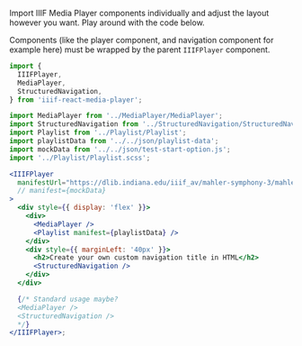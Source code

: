 Import IIIF Media Player components individually and adjust the layout however you want. Play around with the code below.

Components (like the player component, and navigation component for example here) must be wrapped by the parent `IIIFPlayer` component.

```js static
import {
  IIIFPlayer,
  MediaPlayer,
  StructuredNavigation,
} from 'iiif-react-media-player';
```

```jsx padded
import MediaPlayer from '../MediaPlayer/MediaPlayer';
import StructuredNavigation from '../StructuredNavigation/StructuredNavigation';
import Playlist from '../Playlist/Playlist';
import playlistData from '../../json/playlist-data';
import mockData from '../../json/test-start-option.js';
import '../Playlist/Playlist.scss';

<IIIFPlayer
  manifestUrl="https://dlib.indiana.edu/iiif_av/mahler-symphony-3/mahler-symphony-3.json"
  // manifest={mockData}
>
  <div style={{ display: 'flex' }}>
    <div>
      <MediaPlayer />
      <Playlist manifest={playlistData} />
    </div>
    <div style={{ marginLeft: '40px' }}>
      <h2>Create your own custom navigation title in HTML</h2>
      <StructuredNavigation />
    </div>
  </div>

  {/* Standard usage maybe?
  <MediaPlayer />
  <StructuredNavigation />
  */}
</IIIFPlayer>;
```

